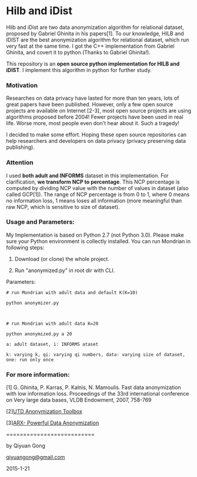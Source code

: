 # Hilb and iDist

Hilb and iDist are two data anonymization algorithm for relational dataset, proposed by Gabriel Ghinita in his papers[1]. To our knowledge, HILB and IDIST are the best anonymization algorithm for relational dataset, which run very fast at the same time.  I got the C++ implementation from Gabriel Ghinita, and covert it to python.(Thanks to Gabriel Ghinita!).

This repository is an **open source python implementation for HILB and iDIST**. I implement this algorithm in python for further study.

### Motivation

Researches on data privacy have lasted for more than ten years, lots of great papers have been published. However, only a few open source projects are available on Internet [2-3], most open source projects are using algorithms proposed before 2004! Fewer projects have been used in real life. Worse more, most people even don't hear about it. Such a tragedy! 

I decided to make some effort. Hoping these open source repositories can help researchers and developers on data privacy (privacy preserving data publishing).

### Attention

I used **both adult and INFORMS** dataset in this implementation. For clarification, **we transform NCP to percentage**. This NCP percentage is computed by dividing NCP value with the number of values in dataset (also called GCP[1]). The range of NCP percentage is from 0 to 1, where 0 means no information loss, 1 means loses all information (more meaningful than raw NCP, which is sensitive to size of dataset). 



### Usage and Parameters:

My Implementation is based on Python 2.7 (not Python 3.0). Please make sure your Python environment is collectly installed. You can run Mondrian in following steps: 

1) Download (or clone) the whole project. 

2) Run "anonymized.py" in root dir with CLI.

Parameters:

	# run Mondrian with adult data and default K(K=10)

	python anonymizer.py 

	

	# run Mondrian with adult data K=20

	python anonymized.py a 20

	a: adult dataset, i: INFORMS ataset

	k: varying k, qi: varying qi numbers, data: varying size of dataset, one: run only once



### For more information:

[1] G. Ghinita, P. Karras, P. Kalnis, N. Mamoulis. Fast data anonymization with low information loss. Proceedings of the 33rd international conference on Very large data bases, VLDB Endowment, 2007, 758-769

[2][UTD Anonymization Toolbox](http://cs.utdallas.edu/dspl/cgi-bin/toolbox/index.php?go=home)

[3][ARX- Powerful Data Anonymization](https://github.com/arx-deidentifier/arx)

==========================

by Qiyuan Gong

qiyuangong@gmail.com

2015-1-21